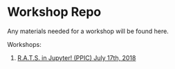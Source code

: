 # Workshop Repo

Any materials needed for a workshop will be found here.


Workshops:
1. [R.A.T.S. in Jupyter! (PPIC) July 17th, 2018](RATS/)

